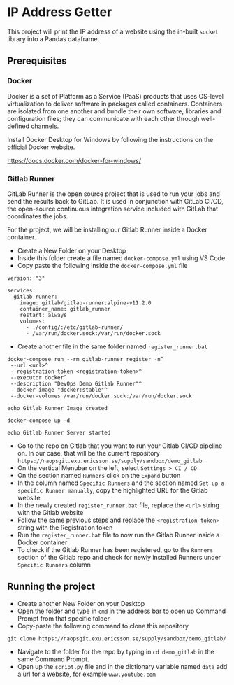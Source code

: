 # IP Address Getter

This project will print the IP address of a website using the in-built `socket` library into a Pandas dataframe.

## Prerequisites

### Docker  
Docker is a set of Platform as a Service (PaaS) products that uses OS-level virtualization to deliver software in packages called containers. Containers are isolated from one another and bundle their own software, libraries and configuration files; they can communicate with each other through well-defined channels.

Install Docker Desktop for Windows by following the instructions on the official Docker website.

https://docs.docker.com/docker-for-windows/

### Gitlab Runner  
GitLab Runner is the open source project that is used to run your jobs and send the results back to GitLab. It is used in conjunction with GitLab CI/CD, the open-source continuous integration service included with GitLab that coordinates the jobs.

For the project, we will be installing our Gitlab Runner inside a Docker container.

- Create a New Folder on your Desktop
- Inside this folder create a file named `docker-compose.yml` using VS Code
- Copy paste the following inside the `docker-compose.yml` file
```
version: "3"

services:
  gitlab-runner:
    image: gitlab/gitlab-runner:alpine-v11.2.0
    container_name: gitlab_runner
    restart: always
    volumes:
      - ./config/:/etc/gitlab-runner/
      - /var/run/docker.sock:/var/run/docker.sock
```
- Create another file in the same folder named `register_runner.bat`

```
docker-compose run --rm gitlab-runner register -n^
 --url <url>^
 --registration-token <registration-token>^
 --executor docker^
 --description "DevOps Demo Gitlab Runner"^
 --docker-image "docker:stable"^
 --docker-volumes /var/run/docker.sock:/var/run/docker.sock

echo Gitlab Runner Image created

docker-compose up -d

echo Gitlab Runner Server started
```
- Go to the repo on Gitlab that you want to run your Gitlab CI/CD pipeline on. In our case, that will be the current repository `https://naopsgit.exu.ericsson.se/supply/sandbox/demo_gitlab`
- On the vertical Menubar on the left, select `Settings > CI / CD`
- On the section named `Runners` click on the `Expand` button
- In the column named `Specific Runners` and the section named `Set up a specific Runner manually`, copy the highlighted URL for the Gitlab website
- In the newly created `register_runner.bat` file, replace the `<url>` string with the Gitlab website
- Follow the same previous steps and replace the `<registration-token>` string with the Registration token
- Run the `register_runner.bat` file to now run the Gitlab Runner inside a Docker container
- To check if the Gitlab Runner has been registered, go to the `Runners` section of the Gitlab repo and check for newly installed Runners under `Specific Runners` column

## Running the project

- Create another New Folder on your Desktop
- Open the folder and type in `cmd` in the address bar to open up Command Prompt from that specific folder
- Copy-paste the following command to clone this repository
```
git clone https://naopsgit.exu.ericsson.se/supply/sandbox/demo_gitlab/
```
- Navigate to the folder for the repo by typing in `cd demo_gitlab` in the same Command Prompt.
- Open up the `script.py` file and in the dictionary variable named `data` add a url for a website, for example `www.youtube.com`